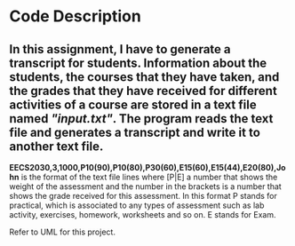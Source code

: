 # Code Description 

## In this assignment, I have to generate a transcript for students. Information about the students, the courses that they have taken, and the grades that they have received for different activities of a course are stored in a text file named *"input.txt"*. The program reads the text file and generates a transcript and write it to another text file.
**EECS2030,3,1000,P10(90),P10(80),P30(60),E15(60),E15(44),E20(80),John** is the format of the text file lines where [P|E] a number that shows the weight of the assessment and the number in the brackets is a number that shows the grade received for this assessment. In this format P stands for practical, which is associated to any types of assessment such as lab activity, exercises, homework, worksheets and so on. E stands for Exam.

Refer to UML for this project.
